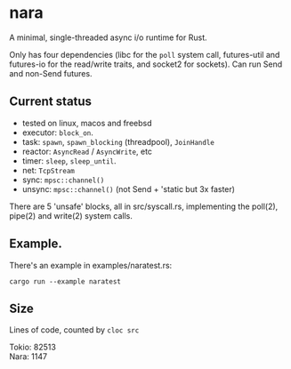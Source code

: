 # nara

A minimal, single-threaded async i/o runtime for Rust.

Only has four dependencies (libc for the `poll` system call, futures-util and futures-io
for the read/write traits, and socket2 for sockets). Can run Send and non-Send futures.

## Current status

- tested on linux, macos and freebsd
- executor: `block_on`.
- task: `spawn`, `spawn_blocking` (threadpool), `JoinHandle`
- reactor: `AsyncRead` / `AsyncWrite`, etc
- timer: `sleep`, `sleep_until`.
- net: `TcpStream`
- sync: `mpsc::channel()`
- unsync: `mpsc::channel()` (not Send + 'static but 3x faster)

There are 5 'unsafe' blocks, all in src/syscall.rs, implementing
the poll(2), pipe(2) and write(2) system calls.

## Example.

There's an example in examples/naratest.rs:

```
cargo run --example naratest
```

## Size
Lines of code, counted by `cloc src`

Tokio: 82513  
Nara:  1147
